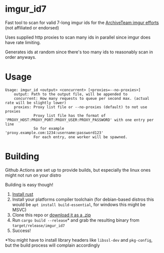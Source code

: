 imgur_id7
====
Fast tool to scan for valid 7-long imgur ids for the [ArchiveTeam imgur efforts](https://wiki.archiveteam.org/index.php/Imgur) (not affiliated or endorsed)

Uses supplied http proxies to scan many ids in parallel since imgur does have rate limiting.

Generates ids at random since there's too many ids to reasonably scan in order anyways.

# Usage
```
Usage: imgur_id <output> <concurrent> [<proxies=--no-proxies>]
	output: Path to the output file, will be appended to
	concurrent: How many requests to queue per second max. (actual rate will be slightly lower)
	proxies: Proxy list file or --no-proxies (default) to not use proxies
	         Proxy list file has the format of 'PROXY_HOST:PROXY_PORT:PROXY_USER:PROXY_PASSWORD' with one entry per line
	         So for example 'proxy.example.com:1234:username:password123'
	         For each entry, one worker will be spawned.
```

# Building
Github Actions are set up to provide builds, but especially the linux ones might not run on your distro

Building is easy though!

1. [Install rust](https://www.rust-lang.org/tools/install)
2. Install your platforms compiler toolchain (for debian-based distros this would be `apt install build-essential`, for windows this might be MSVC)
3. Clone this repo or [download it as a .zip](https://github.com/imerr/imgur_id7/archive/refs/heads/main.zip)
4. Run `cargo build --release`* and grab the resulting binary from `target/release/imgur_id7`
5. Success!

*You might have to install library headers like `libssl-dev` and `pkg-config`, but the build process will complain accordingly 
